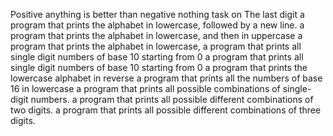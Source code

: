 Positive anything is better than negative nothing
task on The last digit
a program that prints the alphabet in lowercase, followed by a new line.
a program that prints the alphabet in lowercase, and then in uppercase
a program that prints the alphabet in lowercase,
a program that prints all single digit numbers of base 10 starting from 0
a program that prints all single digit numbers of base 10 starting from 0
a program that prints the lowercase alphabet in reverse
a program that prints all the numbers of base 16 in lowercase
 a program that prints all possible combinations of single-digit numbers.
a program that prints all possible different combinations of two digits.
a program that prints all possible different combinations of three digits.
